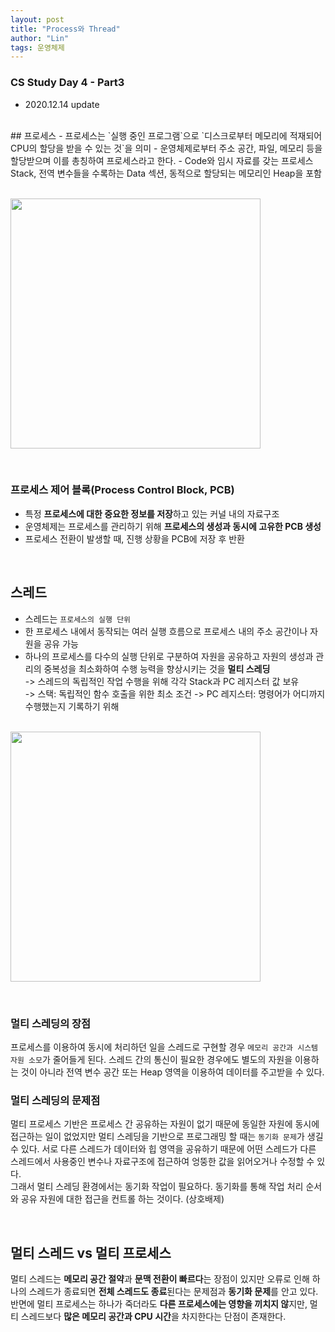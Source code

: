 ```yaml
---
layout: post
title: "Process와 Thread"
author: "Lin"
tags: 운영체제
---
```

### CS Study Day 4 - Part3

+ 2020.12.14 update

<br>
## 프로세스 
- 프로세스는 `실행 중인 프로그램`으로 `디스크로부터 메모리에 적재되어 CPU의 할당을 받을 수 있는 것`을 의미
- 운영체제로부터 주소 공간, 파일, 메모리 등을 할당받으며 이를 총칭하여 프로세스라고 한다. 
- Code와 임시 자료를 갖는 프로세스 Stack, 전역 변수들을 수록하는 Data 섹션, 동적으로 할당되는 메모리인 Heap을 포함

<br> <img src="https://user-images.githubusercontent.com/33534771/77537773-fe37fb00-6ee1-11ea-8def-4dd11523b5e7.png"  width="400">

<br>

### 프로세스 제어 블록(Process Control Block, PCB)
- 특정 **프로세스에 대한 중요한 정보를 저장**하고 있는 커널 내의 자료구조
- 운영체제는 프로세스를 관리하기 위해 **프로세스의 생성과 동시에 고유한 PCB 생성**
- 프로세스 전환이 발생할 때, 진행 상황을 PCB에 저장 후 반환 

<br>

## 스레드 
- 스레드는 `프로세스의 실행 단위`
- 한 프로세스 내에서 동작되는 여러 실행 흐름으로 프로세스 내의 주소 공간이나 자원을 공유 가능
- 하나의 프로세스를 다수의 실행 단위로 구분하여 자원을 공유하고 자원의 생성과 관리의 중복성을 최소화하여 수행 능력을 향상시키는 것을 **멀티 스레딩** <br>
-> 스레드의 독립적인 작업 수행을 위해 각각 Stack과 PC 레지스터 값 보유 <br>
-> 스택: 독립적인 함수 호출을 위한 최소 조건
-> PC 레지스터: 명령어가 어디까지 수행했는지 기록하기 위해 

<br> <img src="https://user-images.githubusercontent.com/33534771/77537866-232c6e00-6ee2-11ea-91dc-12dacf688276.png"  width="400">

<br>

### 멀티 스레딩의 장점 
프로세스를 이용하여 동시에 처리하던 일을 스레드로 구현할 경우 `메모리 공간과 시스템 자원 소모`가 줄어들게 된다. 
스레드 간의 통신이 필요한 경우에도 별도의 자원을 이용하는 것이 아니라 전역 변수 공간 또는 Heap 영역을 이용하여 데이터를 주고받을 수 있다. 

### 멀티 스레딩의 문제점
멀티 프로세스 기반은 프로세스 간 공유하는 자원이 없기 때문에 동일한 자원에 동시에 접근하는 일이 없었지만 멀티 스레딩을 기반으로 프로그래밍 할 때는 `동기화 문제`가 생길 수 있다. 
서로 다른 스레드가 데이터와 힙 영역을 공유하기 때문에 어떤 스레드가 다른 스레드에서 사용중인 변수나 자료구조에 접근하여 엉뚱한 값을 읽어오거나 수정할 수 있다. 
<br> 그래서 멀티 스레딩 환경에서는 동기화 작업이 필요하다. 동기화를 통해 작업 처리 순서와 공유 자원에 대한 접근을 컨트롤 하는 것이다. (상호배제)

<br>

## 멀티 스레드 vs 멀티 프로세스
멀티 스레드는 **메모리 공간 절약**과 **문맥 전환이 빠르다**는 장점이 있지만 오류로 인해 하나의 스레드가 종료되면 **전체 스레드도 종료**된다는 문제점과 **동기화 문제**를 안고 있다. 
<br>반면에 멀티 프로세스는 하나가 죽더라도 **다른 프로세스에는 영향을 끼치지 않**지만, 멀티 스레드보다 **많은 메모리 공간과 CPU 시간**을 차지한다는 단점이 존재한다. 

